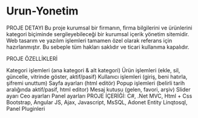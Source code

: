 # Urun-Yonetim
PROJE DETAYI Bu proje kurumsal bir firmanın, firma bilgilerini ve ürünlerini kategori biçiminde sergileyebileceği bir kurumsal içerik yönetim sitemidir. Web tasarım ve yazılım işlemleri tamamen özel olarak referans için hazırlanmıştır. Bu sebeple tüm hakları saklıdır ve ticari kullanıma kapalıdır.

PROJE ÖZELLİKLERİ

Kategori işlemleri (ana kategori & alt kategori)
Ürün işlemleri (ekle, sil, güncelle, vitrinde göster, aktif/pasif)
Kullanıcı işlemleri (giriş, beni hatırla, şifremi unuttum)
Sayfa ayarları (html editör)
Popup işlemleri (belirli tarih aralığında aktif/pasif, html editor)
Mesaj kutusu (gelen, favori, arşiv)
Slider ayarı
Ceo ayarları
Panel ayarları
PROJE İÇERİĞİ: C#, .Net MVC, Html + Css Bootstrap, Angular JS, Ajax, Javascript, MsSQL, Adonet Entity Linqtosql, Panel Pluginleri
